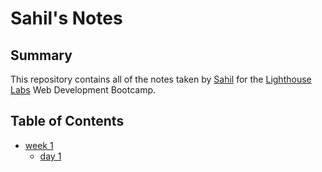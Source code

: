 # Sahil's Notes

## Summary 
This repository contains all of the notes taken by [Sahil](https://github.com/sahil-athia) for the [Lighthouse Labs](https://www.lighthouselabs.ca/) Web Development Bootcamp.

## Table of Contents
* [week 1](/Week_1)
  * [day 1](/Week_1/Day_1)